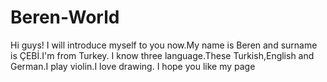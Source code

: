 # Beren-World

Hi guys!
I will introduce myself to you now.My name is Beren and surname is ÇEBİ.I'm from Turkey.
I know three language.These Turkish,English and German.I play violin.I love drawing.
I hope you like my page
